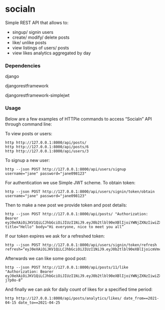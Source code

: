 # socialn
Simple REST API that allows to:
- singup/ signin users
- create/ modify/ delete posts
- like/ unlike posts
- view listings of users/ posts
- view likes analytics aggregated by day 

### Dependencies
django

djangorestframework

djangorestframework-simplejwt

### Usage
Below are a few examples of HTTPie commands to access “Socialn” API through command line:

To view posts or users:
```
http http://127.0.0.1:8000/api/posts/
http http://127.0.0.1:8000/api/posts/6
http http://127.0.0.1:8000/api/users/3
```
To signup a new user:
```
http --json POST http://127.0.0.1:8000/api/users/signup username="jane" password="jane098123"
```
For authentication we use Simple JWT scheme. To obtain token:
```
http --json POST http://127.0.0.1:8000/api/users/signin/token/obtain username="jane" password="jane098123"
```
Then to make a new post we provide token and post details:
```
http --json POST http://127.0.0.1:8000/api/posts/ "Authorization: Bearer eyJ0eXAiOiJKV1QiLCJhbGciOiJIUzI1NiJ9.eyJ0b2tlbl90eXBlIjoiYWNjZXNzIiwiZXhwIjoxNjE4OTMwNDYxLCJqdGkiOiI0OGE4N2E3YzE1MWE0MGVkODM0NDcxYzJmYjkzMTI4YiIsInVzZXJfaWQiOjd9.BL4iwrDfQ8mseC5JcoCSBXXGs7gz_4Zsqn3C0QeIdM0" title="Hello" body="Hi everyone, nice to meet you all”
```
If our token expires we ask for a refreshed token:
```
http --json POST http://127.0.0.1:8000/api/users/signin/token/refresh refresh=“eyJ0eXAiOiJKV1QiLCJhbGciOiJIUzI1NiJ9.eyJ0b2tlbl90eXBlIjoicmVmcmVzaCIsImV4cCI6MTYxOTAxNjU2MSwianRpIjoiYzZiOWM2ZjBmZGRiNGRlYzk3OWUyM2Y4OTM2OGUxYTgiLCJ1c2VyX2lkIjo3fQ.AoTbkUiC7ApuRszPcrZtcPabmr3Jt7DMHhTXRdHYHI8"
```
Afterwards we can like some good post:
```
http --json POST http://127.0.0.1:8000/api/posts/11/like "Authorization: Bearer eyJ0eXAiOiJKV1QiLCJhbGciOiJIUzI1NiJ9.eyJ0b2tlbl90eXBlIjoiYWNjZXNzIiwiZXhwIjoxNjE4OTMxMDE3LCJqdGkiOiIxZTBmZTcwMTk0M2M0NGJlYTZlMjZmN2QxNmY1N2FhMCIsInVzZXJfaWQiOjd9.aac5AWyOZXmUkVdfl3xJ8hFiHqW2ZMu8Pm3-j7p0o-8”
```
And finally we can ask for daily count of likes for a specified time period:
```
http http://127.0.0.1:8000/api/posts/analytics/likes/ date_from==2021-04-15 date_to==2021-04-25
```

